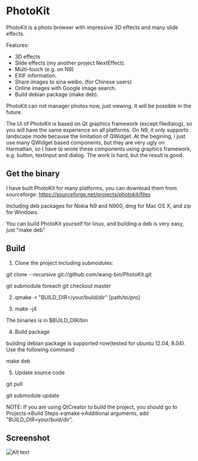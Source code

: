 PhotoKit
==============

PhotoKit is a photo browser with impressive 3D effects and many slide effects. 

Features:
* 3D effects
* Slide effects (my another project NextEffect).
* Multi-touch (e.g. on N9)
* EXIF information.
* Share images to sina weibo. (for Chinese users)
* Online images with Google image search.
* Build debian package (make deb).


PhotoKit can not manager photos now, just viewing. It will be possible in the future.


The UI of PhotoKit is based on Qt graphics framework (except filedialog), so you will have the same experience on all platforms. On N9, it only supports landscape mode because the limitation of QWidget. At the begining, i just use many QWidget based components, but they are very ugly on Harmattan, so I have to wrote these components using graphics framework, e.g. button, textinput and dialog. The work is hard, but the result is good.

Get the binary
--------------

I have built PhotoKit for many platforms, you can download them from sourceforge: https://sourceforge.net/projects/photokit/files

Including deb packages for Nokia N9 and N900, dmg for Mac OS X, and zip for Windows.

You can build PhotoKit yourself for linux, and building a deb is very easy, just "make deb"



Build
------
1. Clone the project including submodules:
  
  git clone --recursive git://github.com/wang-bin/PhotoKit.git

  git  submodule foreach git checkout master
  
2. qmake -r "BUILD_DIR=/your/build/dir" [path/to/pro]

3. make -j4

  The binaries is in $BUILD_DIR/bin

4. Build package

  building debian package is supported now(tested for ubuntu 12.04, 8.04). Use the following command

  make deb

5. Update source code

  git pull

  git submodule update


NOTE: If you are using QtCreator to build the project, you should go to Projects->Build Steps->qmake->Additional arguments, add "BUILD_DIR=your/buid/dir".


Screenshot
-------

![Alt text](https://github.com/downloads/wang-bin/PhotoKit/Screenshot-854x480.png "screenshot")
